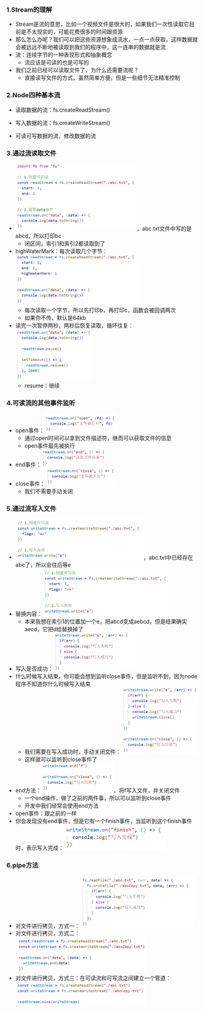 ### 1.Stream的理解

- Stream是流的意思，比如一个视频文件是很大的，如果我们一次性读取它目前是不太现实的，可能花费很多的时间跟资源
- 那么怎么办呢？我们可以把这些资源想象成流水，一点一点获取，这样数据就会被远远不断地被读取到我们的程序中，这一连串的数据就是流
- 流：连续字节的一种表现形式和抽象概念
  - 流应该是可读的也是可写的
- 我们之前已经可以读取文件了，为什么还需要流呢？
  - 直接读写文件的方式，虽然简单方便，但是一些细节无法精准控制

### 2.Node四种基本流

- 读取数据的流：fs.createReadStream()

- 写入数据的流：fs.createWriteStream()
- 可读可写数据的流、修改数据的流

### 3.通过流读取文件

- <img src="images/image-20221111191940568.png" alt="image-20221111191940568" style="zoom:50%;" />，abc.txt文件中写的是abcd，所以打印bc
  - 闭区间，索引1和索引2都读取到了
- highWaterMark：每次读取几个字节：<img src="images/image-20221111192346126.png" alt="image-20221111192346126" style="zoom:50%;" />
  - 每次读取一个字节，所以先打印b，再打印c，函数会被回调两次
  - 如果你不传，默认是64kb
- 读完一次暂停两秒，两秒后恢复读取，循环往复：<img src="images/image-20221111192715302.png" alt="image-20221111192715302" style="zoom:50%;" />
  - resume：继续

### 4.可读流的其他事件监听

- open事件：<img src="images/image-20221111193107033.png" alt="image-20221111193107033" style="zoom:50%;" />
  - 通过open时间可以拿到文件描述符，继而可以获取文件的信息
  - open事件最先被执行
- end事件：<img src="images/image-20221111193244958.png" alt="image-20221111193244958" style="zoom:50%;" />
- close事件：<img src="images/image-20221111195020682.png" alt="image-20221111195020682" style="zoom:50%;" />
  - 我们不需要手动关闭

### 5.通过流写入文件

- <img src="images/image-20221111195624892.png" alt="image-20221111195624892" style="zoom:50%;" />，abc.txt中已经存在abc了，所以会往后等e
- 替换内容：<img src="images/image-20221111195848802.png" alt="image-20221111195848802" style="zoom:50%;" />
  - 本来我想在索引1的位置加一个e，把abcd变成aebcd，但是结果确实aecd，它把d给替换掉了
- 写入是否成功：<img src="images/image-20221111200219747.png" alt="image-20221111200219747" style="zoom:50%;" />
- 什么时候写入结束，你可能会想到监听close事件，但是监听不到，因为node程序不知道你什么时候写入结束
  - 我们需要在写入成功时，手动关闭文件：<img src="images/image-20221111200528596.png" alt="image-20221111200528596" style="zoom:50%;" />
  - 这样就可以监听到close事件了
- end方法：<img src="images/image-20221111202703912.png" alt="image-20221111202703912" style="zoom:50%;" />，将f写入文件，并关闭文件
  - 一个end操作，做了之前的两件事，所以可以监听到close事件
  - 开发中我们经常会使用end方法
- open事件：跟之前的一样
- 你会发现没有end事件，但是它有一个finish事件，当监听到这个finish事件时，表示写入完成：<img src="images/image-20221111203207529.png" alt="image-20221111203207529" style="zoom: 67%;" />

### 6.pipe方法

- 对文件进行拷贝，方式一：<img src="images/image-20221111204656945.png" alt="image-20221111204656945" style="zoom:50%;" />
- 对文件进行拷贝，方式二：<img src="images/image-20221111205033739.png" alt="image-20221111205033739" style="zoom:50%;" />
- 对文件进行拷贝，方式三：在可读流和可写流之间建立一个管道：<img src="images/image-20221111205146791.png" alt="image-20221111205146791" style="zoom:50%;" />



